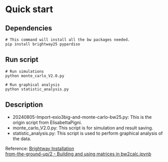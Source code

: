 # Quick start
## Dependencies
```
# This command will install all the bw packages needed.
pip install brightway25 pypardiso
```

## Run script
```
# Run simulations
python monte_carlo_V2.0.py

# Run graphical analysis
python statistic_analysis.py
```

## Description
- 20240805-Import-exio3big-and-monte-carlo-bw25.py: This is the origin script from ElisabettaPigni.
- monte_carlo_V2.0.py: This script is for simulation and result saving.
- statistic_analysis.py: This script is used to perform graphical analysis of the data.

Reference:
[Brightway Installation](https://docs.brightway.dev/en/latest/content/installation/index.html)  
[from-the-ground-up/2 - Building and using matrices in bw2calc.ipynb](https://github.com/brightway-lca/from-the-ground-up/blob/main/2%20-%20Building%20and%20using%20matrices%20in%20bw2calc.ipynb)

